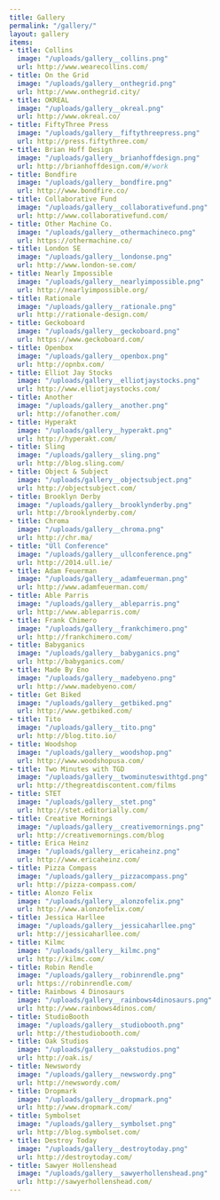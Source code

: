 ```yaml
---
title: Gallery
permalink: "/gallery/"
layout: gallery
items:
- title: Collins
  image: "/uploads/gallery__collins.png"
  url: http://www.wearecollins.com/
- title: On the Grid
  image: "/uploads/gallery__onthegrid.png"
  url: http://www.onthegrid.city/
- title: OKREAL
  image: "/uploads/gallery__okreal.png"
  url: http://www.okreal.co/
- title: FiftyThree Press
  image: "/uploads/gallery__fiftythreepress.png"
  url: http://press.fiftythree.com/
- title: Brian Hoff Design
  image: "/uploads/gallery__brianhoffdesign.png"
  url: http://brianhoffdesign.com/#/work
- title: Bondfire
  image: "/uploads/gallery__bondfire.png"
  url: http://www.bondfire.co/
- title: Collaborative Fund
  image: "/uploads/gallery__collaborativefund.png"
  url: http://www.collaborativefund.com/
- title: Other Machine Co.
  image: "/uploads/gallery__othermachineco.png"
  url: https://othermachine.co/
- title: London SE
  image: "/uploads/gallery__londonse.png"
  url: http://www.london-se.com/
- title: Nearly Impossible
  image: "/uploads/gallery__nearlyimpossible.png"
  url: http://nearlyimpossible.org/
- title: Rationale
  image: "/uploads/gallery__rationale.png"
  url: http://rationale-design.com/
- title: Geckoboard
  image: "/uploads/gallery__geckoboard.png"
  url: https://www.geckoboard.com/
- title: Openbox
  image: "/uploads/gallery__openbox.png"
  url: http://opnbx.com/
- title: Elliot Jay Stocks
  image: "/uploads/gallery__elliotjaystocks.png"
  url: http://www.elliotjaystocks.com/
- title: Another
  image: "/uploads/gallery__another.png"
  url: http://ofanother.com/
- title: Hyperakt
  image: "/uploads/gallery__hyperakt.png"
  url: http://hyperakt.com/
- title: Sling
  image: "/uploads/gallery__sling.png"
  url: http://blog.sling.com/
- title: Object & Subject
  image: "/uploads/gallery__objectsubject.png"
  url: http://objectsubject.com/
- title: Brooklyn Derby
  image: "/uploads/gallery__brooklynderby.png"
  url: http://brooklynderby.com/
- title: Chroma
  image: "/uploads/gallery__chroma.png"
  url: http://chr.ma/
- title: "Úll Conference"
  image: "/uploads/gallery__ullconference.png"
  url: http://2014.ull.ie/
- title: Adam Feuerman
  image: "/uploads/gallery__adamfeuerman.png"
  url: http://www.adamfeuerman.com/
- title: Able Parris
  image: "/uploads/gallery__ableparris.png"
  url: http://www.ableparris.com/
- title: Frank Chimero
  image: "/uploads/gallery__frankchimero.png"
  url: http://frankchimero.com/
- title: Babyganics
  image: "/uploads/gallery__babyganics.png"
  url: http://babyganics.com/
- title: Made By Eno
  image: "/uploads/gallery__madebyeno.png"
  url: http://www.madebyeno.com/
- title: Get Biked
  image: "/uploads/gallery__getbiked.png"
  url: http://www.getbiked.com/
- title: Tito
  image: "/uploads/gallery__tito.png"
  url: http://blog.tito.io/
- title: Woodshop
  image: "/uploads/gallery__woodshop.png"
  url: http://www.woodshopusa.com/
- title: Two Minutes with TGD
  image: "/uploads/gallery__twominuteswithtgd.png"
  url: http://thegreatdiscontent.com/films
- title: STET
  image: "/uploads/gallery__stet.png"
  url: http://stet.editorially.com/
- title: Creative Mornings
  image: "/uploads/gallery__creativemornings.png"
  url: http://creativemornings.com/blog
- title: Erica Heinz
  image: "/uploads/gallery__ericaheinz.png"
  url: http://www.ericaheinz.com/
- title: Pizza Compass
  image: "/uploads/gallery__pizzacompass.png"
  url: http://pizza-compass.com/
- title: Alonzo Felix
  image: "/uploads/gallery__alonzofelix.png"
  url: http://www.alonzofelix.com/
- title: Jessica Harllee
  image: "/uploads/gallery__jessicaharllee.png"
  url: http://jessicaharllee.com/
- title: Kilmc
  image: "/uploads/gallery__kilmc.png"
  url: http://kilmc.com/
- title: Robin Rendle
  image: "/uploads/gallery__robinrendle.png"
  url: https://robinrendle.com/
- title: Rainbows 4 Dinosaurs
  image: "/uploads/gallery__rainbows4dinosaurs.png"
  url: http://www.rainbows4dinos.com/
- title: StudioBooth
  image: "/uploads/gallery__studiobooth.png"
  url: http://thestudiobooth.com/
- title: Oak Studios
  image: "/uploads/gallery__oakstudios.png"
  url: http://oak.is/
- title: Newswordy
  image: "/uploads/gallery__newswordy.png"
  url: http://newswordy.com/
- title: Dropmark
  image: "/uploads/gallery__dropmark.png"
  url: http://www.dropmark.com/
- title: Symbolset
  image: "/uploads/gallery__symbolset.png"
  url: http://blog.symbolset.com/
- title: Destroy Today
  image: "/uploads/gallery__destroytoday.png"
  url: http://destroytoday.com/
- title: Sawyer Hollenshead
  image: "/uploads/gallery__sawyerhollenshead.png"
  url: http://sawyerhollenshead.com/
---
```


